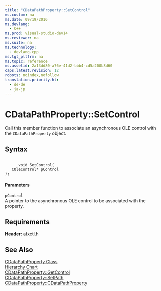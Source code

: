 ```yaml
---
title: "CDataPathProperty::SetControl"
ms.custom: na
ms.date: 09/19/2016
ms.devlang: 
  - C++
ms.prod: visual-studio-dev14
ms.reviewer: na
ms.suite: na
ms.technology: 
  - devlang-cpp
ms.tgt_pltfrm: na
ms.topic: reference
ms.assetid: 2a13dd80-a76e-41d2-bbb4-cd5a200b8d60
caps.latest.revision: 12
robots: noindex,nofollow
translation.priority.ht: 
  - de-de
  - ja-jp
---
```

# CDataPathProperty::SetControl
Call this member function to associate an asynchronous OLE control with the `CDataPathProperty` object.  
  
## Syntax  
  
```  
  
      void SetControl(  
   COleControl* pControl   
);  
```  
  
#### Parameters  
 `pControl`  
 A pointer to the asynchronous OLE control to be associated with the property.  
  
## Requirements  
 **Header:** afxctl.h  
  
## See Also  
 [CDataPathProperty Class](../vs140/CDataPathProperty-Class.md)   
 [Hierarchy Chart](../vs140/Hierarchy-Chart.md)   
 [CDataPathProperty::GetControl](../vs140/CDataPathProperty--GetControl.md)   
 [CDataPathProperty::SetPath](../vs140/CDataPathProperty--SetPath.md)   
 [CDataPathProperty::CDataPathProperty](../vs140/CDataPathProperty--CDataPathProperty.md)